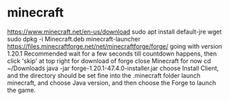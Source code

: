 # minecraft

https://www.minecraft.net/en-us/download
sudo apt install default-jre wget
sudo dpkg -i Minecraft.deb
minecraft-launcher
https://files.minecraftforge.net/net/minecraftforge/forge/
going with version 1.20.1 Recommended
wait for a few seconds till countdown happens, then click 'skip' at top right for download of forge
close Minecraft for now
cd ~/Downloads
java -jar forge-1.20.1-47.4.0-installer.jar
choose Install Client, and the directory should be set fine into the .minecraft folder 
launch minecraft, and choose Java version, and then choose the Forge to launch the game.
